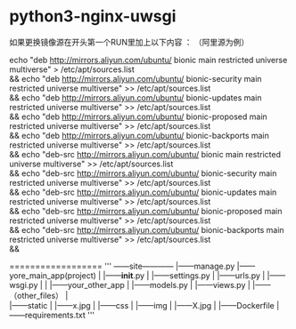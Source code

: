 # python3-nginx-uwsgi

如果更换镜像源在开头第一个RUN里加上以下内容 ：
（阿里源为例）

echo "deb http://mirrors.aliyun.com/ubuntu/ bionic main restricted universe multiverse" > /etc/apt/sources.list \
    && echo "deb http://mirrors.aliyun.com/ubuntu/ bionic-security main restricted universe multiverse" >> /etc/apt/sources.list \
    && echo "deb http://mirrors.aliyun.com/ubuntu/ bionic-updates main restricted universe multiverse" >> /etc/apt/sources.list \
    && echo "deb http://mirrors.aliyun.com/ubuntu/ bionic-proposed main restricted universe multiverse" >> /etc/apt/sources.list \
    && echo "deb http://mirrors.aliyun.com/ubuntu/ bionic-backports main restricted universe multiverse" >> /etc/apt/sources.list \
    && echo "deb-src http://mirrors.aliyun.com/ubuntu/ bionic main restricted universe multiverse" >> /etc/apt/sources.list \
    && echo "deb-src http://mirrors.aliyun.com/ubuntu/ bionic-security main restricted universe multiverse" >> /etc/apt/sources.list \
    && echo "deb-src http://mirrors.aliyun.com/ubuntu/ bionic-updates main restricted universe multiverse" >> /etc/apt/sources.list \
    && echo "deb-src http://mirrors.aliyun.com/ubuntu/ bionic-proposed main restricted universe multiverse" >> /etc/apt/sources.list \
    && echo "deb-src http://mirrors.aliyun.com/ubuntu/ bionic-backports main restricted universe multiverse" >> /etc/apt/sources.list \
    &&






==================
'''
——site————
       |——manage.py
       |——yore_main_app(project)
       |    |——__init__.py
       |    |——settings.py
       |    |——urls.py
       |    |——wsgi.py
       |
       |
       |——your_other_app
       |    |——models.py
       |    |——views.py
       |    |——（other_files）
       |    
       |——static
       |    |——x.jpg
       |    |——css
       |    |——img
       |        |——X.jpg
       |
       |——Dockerfile
       |——requirements.txt
   '''
